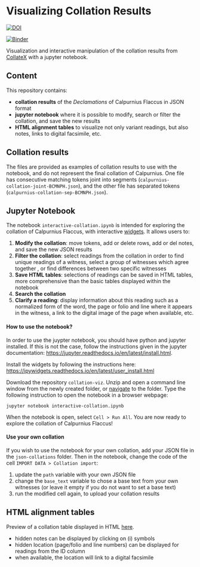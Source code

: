 # Visualizing Collation Results

[![DOI](https://zenodo.org/badge/66955399.svg)](https://zenodo.org/badge/latestdoi/66955399)

[![Binder](https://mybinder.org/badge.svg)](https://mybinder.org/v2/gh/enury/collation-viz/master?urlpath=apps/pycoviz-appmode.ipynb)

Visualization and interactive manipulation of the collation results from [CollateX](https://collatex.net/) with a jupyter notebook.

## Content
This repository contains:
- **collation results** of the *Declamations* of Calpurnius Flaccus in JSON format
- **jupyter notebook** where it is possible to modify, search or filter the collation, and save the new results
- **HTML alignment tables** to visualize not only variant readings, but also notes, links to digital facsimile, etc.

## Collation results
The files are provided as examples of collation results to use with the notebook, and do not represent the final collation of Calpurnius. One file has consecutive matching tokens joint into segments (`calpurnius-collation-joint-BCMNPH.json`), and the other file has separated tokens (`calpurnius-collation-sep-BCMNPH.json`).

## Jupyter Notebook
The notebook `interactive-collation.ipynb` is intended for exploring the collation of Calpurnius Flaccus, with interactive [widgets](https://ipywidgets.readthedocs.io/en/latest/index.html).
It allows users to:
 1. **Modify the collation**: move tokens, add or delete rows, add or del notes, and save the new JSON results
 2. **Filter the collation**: select readings from the collation in order to find unique readings of a witness, select a group of witnesses which agree together
, or find differences between two specific witnesses
 3. **Save HTML tables**: selections of readings can be saved in HTML tables, more comprehensive than the basic tables displayed within the notebook
 3. **Search the collation**
 4. **Clarify a reading**: display information about this reading such as a normalized form of the word, 
the page or folio and line where it appears in the witness, a link to the digital image of the page when available, etc.

#### How to use the notebook?
In order to use the juypter notebook, you should have python and jupyter installed. If this is not the case, follow the instructions given in the jupyter documentation: <https://jupyter.readthedocs.io/en/latest/install.html>.

Install the widgets by following the instructions here: <https://ipywidgets.readthedocs.io/en/latest/user_install.html>

Download the repository `collation-viz`. Unzip and open a command line window from the newly created folder, or [navigate](https://www.wikihow.com/Change-Directories-in-Command-Prompt) to the folder. Type the following instruction to open the notebook in a browser webpage:
```
jupyter notebook interactive-collation.ipynb
```

When the notebook is open, select `Cell > Run All`. You are now ready to explore the collation of Calpurnius Flaccus!

#### Use your own collation
If you wish to use the notebook for your own collation, add your JSON file in the `json-collations` folder. Then in the notebook, change the code of the cell `IMPORT DATA > Collation import`:

1. update the `path` variable with your own JSON file
2. change the `base_text` variable to chose a base text from your own witnesses (or leave it empty if you do not want to set a base text)
3. run the modified cell again, to upload your collation results

## HTML alignment tables
Preview of a collation table displayed in HTML [here](alignment-tables/example.html).

- hidden notes can be displayed by clicking on (i) symbols
- hidden  location (page/folio and line numbers) can be displayed for readings from the ID column
- when available, the location will link to a digital facsimile

